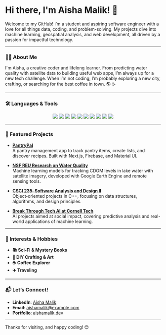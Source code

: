 # Hi there, I'm Aisha Malik! 👋

Welcome to my GitHub! I’m a student and aspiring software engineer with a love for all things data, coding, and problem-solving. My projects dive into machine learning, geospatial analysis, and web development, all driven by a passion for impactful technology.

---

### 👩‍💻 About Me
I'm Aisha, a creative coder and lifelong learner. From predicting water quality with satellite data to building useful web apps, I’m always up for a new tech challenge. When I’m not coding, I’m probably exploring a new city, crafting, or searching for the best coffee in town. 🌎 ☕ 

---

### 🛠️ Languages & Tools

<p align="center">
  <img src="https://img.shields.io/badge/Python-3776AB?style=for-the-badge&logo=python&logoColor=white" />
  <img src="https://img.shields.io/badge/JavaScript-F7DF1E?style=for-the-badge&logo=javascript&logoColor=black" />
  <img src="https://img.shields.io/badge/C%2B%2B-00599C?style=for-the-badge&logo=c%2B%2B&logoColor=white" />
  <img src="https://img.shields.io/badge/HTML-E34F26?style=for-the-badge&logo=html5&logoColor=white" />
  <img src="https://img.shields.io/badge/CSS-1572B6?style=for-the-badge&logo=css3&logoColor=white" />
  <img src="https://img.shields.io/badge/Next.js-000000?style=for-the-badge&logo=nextdotjs&logoColor=white" />
  <img src="https://img.shields.io/badge/Firebase-FFCA28?style=for-the-badge&logo=firebase&logoColor=black" />
  <img src="https://img.shields.io/badge/Google%20Earth%20Engine-34A853?style=for-the-badge&logo=google-earth&logoColor=white" />
  <img src="https://img.shields.io/badge/TensorFlow-FF6F00?style=for-the-badge&logo=tensorflow&logoColor=white" />
  <img src="https://img.shields.io/badge/QGIS-3CAA4E?style=for-the-badge&logo=qgis&logoColor=white" />
</p>

---

### 🚀 Featured Projects

- **[PantryPal](https://github.com/aisha1021/PantryPal)**  
  A pantry management app to track pantry items, create lists, and discover recipes. Built with Next.js, Firebase, and Material UI.

- **[NSF REU Research on Water Quality](https://github.com/aisha1021/NSF_REU_2023_2025_Research)**  
  Machine learning models for tracking CDOM levels in lake water with satellite imagery, developed with Google Earth Engine and remote sensing tools.

- **[CSCI 235: Software Analysis and Design II](https://github.com/aisha1021/CSCI_235_Software_Analysis_and_Design_ll)**  
  Object-oriented projects in C++, focusing on data structures, algorithms, and design principles.

- **[Break Through Tech AI at Cornell Tech](https://github.com/aisha1021/Break_Through_Tech_AI_Cornell_Tech)**  
  AI projects aimed at social impact, covering predictive analysis and real-world applications of machine learning.

---

### 🎨 Interests & Hobbies
- **📚 Sci-Fi & Mystery Books**
- **🎨 DIY Crafting & Art**
- **☕ Coffee Explorer**
- **✈️ Traveling**

---

### 📬 Let’s Connect!

- **LinkedIn**: [Aisha Malik](https://linkedin.com/in/aisha1021)
- **Email**: aishamalik@example.com
- **Portfolio**: [aishamalik.dev](https://aishamalik.dev)

---

Thanks for visiting, and happy coding! 😊
